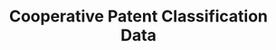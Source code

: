 ---
bigquery: https://console.cloud.google.com/bigquery?p=patents-public-data&d=cpc&page=dataset
citation: '“Cooperative Patent Classification” by the EPO and USPTO, for public use. '
contributors: EPO, USPTO
cost: None
description: Cooperative Patent Classification Data contains the scheme and definitions
  of the Cooperative Patent Classification system for classifying patent documents.
  The CPC is the result of a partnership between the EPO and the USPTO in their joint
  effort to develop a common, internationally compatible classification system for
  technical documents, in particular patent publications, which will be used by both
  offices in the patent granting process
documentation: https://www.cooperativepatentclassification.org/cpcSchemeAndDefinitions
last_edit: 04/12/2022, 09:59:57
location: https://www.cooperativepatentclassification.org/index
maintained_by: USPTO, EPO
schema_fields:
- ipc_concordant
- additional_only
- synonyms
- date_revised
- definition
- informativeReferences
- child_groups
- residualReferences
- status
- title_full
- ipcConcordant
- notAllocatable
- parents
- residual_references
- glossary
- not_allocatable
- applicationReferences
- limiting_references
- children
- dateRevised
- titleFull
- childGroups
- application_references
- title_part
- level
- breakdownCode
- breakdown_code
- sizeCache
- symbol
- limitingReferences
- informative_references
- titlePart
shortname: cooperative_patent_classification
tags:
- patents
- science
title: Cooperative Patent Classification Data
uuid: 984374a7-16e9-4b35-9445-458daceb01bf
---